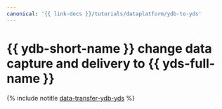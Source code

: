 ```yaml
---
canonical: '{{ link-docs }}/tutorials/dataplatform/ydb-to-yds'
---
```


# {{ ydb-short-name }} change data capture and delivery to {{ yds-full-name }}

{% include notitle [data-transfer-ydb-yds](../../_tutorials/dataplatform/data-transfer-ydb-yds.md) %}
